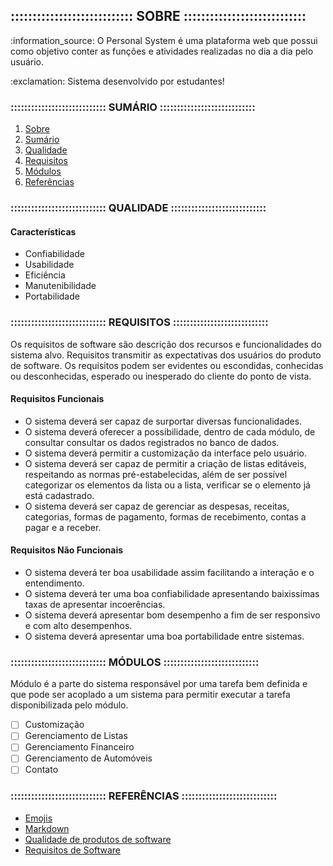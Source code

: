 ## :::::::::::::::::::::::::::: SOBRE ::::::::::::::::::::::::::::

<p>:information_source: O Personal System é uma plataforma web que possui
como objetivo conter as funções e atividades realizadas no dia a dia pelo usuário.</p>
<p>:exclamation: Sistema desenvolvido por estudantes!</p>

### :::::::::::::::::::::::::::: SUMÁRIO ::::::::::::::::::::::::::::

<ol>
    <a href='https://github.com/GustavoMorais47/personal-system#-sobre-'><li>Sobre</li></a>
    <a href='https://github.com/GustavoMorais47/personal-system#-sumário-'><li>Sumário</li></a>
    <a href='https://github.com/GustavoMorais47/personal-system#-qualidade-'><li>Qualidade</li></a>
    <a href='https://github.com/GustavoMorais47/personal-system#-requisitos-'><li>Requisitos</li></a>
    <a href='https://github.com/GustavoMorais47/personal-system#-módulos-'><li>Módulos</li></a>
    <a href='https://github.com/GustavoMorais47/personal-system#-referências-'><li>Referências</li></a>
</ol>

### :::::::::::::::::::::::::::: QUALIDADE ::::::::::::::::::::::::::::

#### Características

<ul>
    <li>Confiabilidade</li>
    <li>Usabilidade</li>
    <li>Eficiência</li>
    <li>Manutenibilidade</li>
    <li>Portabilidade</li>
</ul>

### :::::::::::::::::::::::::::: REQUISITOS ::::::::::::::::::::::::::::
<p>Os requisitos de software são descrição dos recursos e funcionalidades do sistema alvo. Requisitos transmitir as expectativas dos usuários do produto de software. Os requisitos podem ser evidentes ou escondidas, conhecidas ou desconhecidas, esperado ou inesperado do cliente do ponto de vista.</p>

#### Requisitos Funcionais

<ul>
    <li>O sistema deverá ser capaz de surportar diversas funcionalidades.</li>
    <li>O sistema deverá oferecer a possibilidade, dentro de cada módulo, de consultar consultar os dados registrados no banco de dados.</li>
    <li>O sistema deverá permitir a customização da interface pelo usuário.</li>
    <li>O sistema deverá ser capaz de permitir a criação de listas editáveis, respeitando as normas pré-estabelecidas, além de ser possível categorizar os elementos da lista ou a lista, verificar se o elemento já está cadastrado.</li>
    <li>O sistema deverá ser capaz de gerenciar as despesas, receitas, categorias, formas de pagamento, formas de recebimento, contas a pagar e a receber.</li>
</ul>

#### Requisitos Não Funcionais

<ul>
    <li>O sistema deverá ter boa usabilidade assim facilitando a interação e o entendimento.</li>
    <li>O sistema deverá ter uma boa confiabilidade apresentando baixissímas taxas de apresentar incoerências.</li>
    <li>O sistema deverá apresentar bom desempenho a fim de ser responsivo e com alto desempenhos.</li>
    <li>O sistema deverá apresentar uma boa portabilidade entre sistemas.</li>
</ul>

### :::::::::::::::::::::::::::: MÓDULOS ::::::::::::::::::::::::::::
<p>Módulo é a parte do sistema responsável por uma tarefa bem definida e que pode ser acoplado a um sistema para permitir executar a tarefa disponibilizada pelo módulo.</p>

- [ ] Customização
- [ ] Gerenciamento de Listas
- [ ] Gerenciamento Financeiro
- [ ] Gerenciamento de Automóveis
- [ ] Contato

### :::::::::::::::::::::::::::: REFERÊNCIAS ::::::::::::::::::::::::::::
<ul>
    <a href='https://github.com/ikatyang/emoji-cheat-sheet' target='_blank'><li>Emojis</li></a>
    <a href='https://blog.da2k.com.br/2015/02/08/aprenda-markdown/' target='_blank'><li>Markdown</li></a>
    <a href='http://www.bianchi.pro.br/edutec/qualsoft.php' target='_blank'><li>Qualidade de produtos de software</li></a>
    <a href='https://www.tutorialspoint.com/pg/software_engineering/software_requirements.htm' target='_blank'><li>Requisitos de Software</li></a>
</ul>
